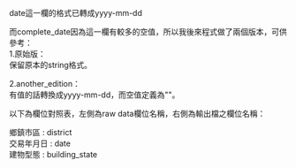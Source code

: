 date這一欄的格式已轉成yyyy-mm-dd

而complete_date因為這一欄有較多的空值，所以我後來程式做了兩個版本，可供參考：  
1.原始版：  
保留原本的string格式。

2.another_edition：  
有值的話轉換成yyyy-mm-dd，而空值定義為""。

以下為欄位對照表，左側為raw data欄位名稱，右側為輸出檔之欄位名稱：

鄉鎮市區 : district  
交易年月日 : date  
建物型態 : building_state  
